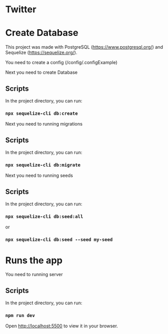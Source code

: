 # Twitter

# Create Database

This project was made with PostgreSQL (https://www.postgresql.org/) and Sequelize (https://sequelize.org/).

You need to create a config (/config/.configExample)

Next you need to create Database

## Scripts

In the project directory, you can run:

### `npx sequelize-cli db:create`

Next you need to running migrations

## Scripts

In the project directory, you can run:

### `npx sequelize-cli db:migrate`

Next you need to running seeds

## Scripts

In the project directory, you can run:

### `npx sequelize-cli db:seed:all`
or
### `npx sequelize-cli db:seed --seed my-seed`

# Runs the app

You need to running server

## Scripts

In the project directory, you can run:

### `npm run dev`
Open [http://localhost:5500](http://localhost:5500) to view it in your browser.
